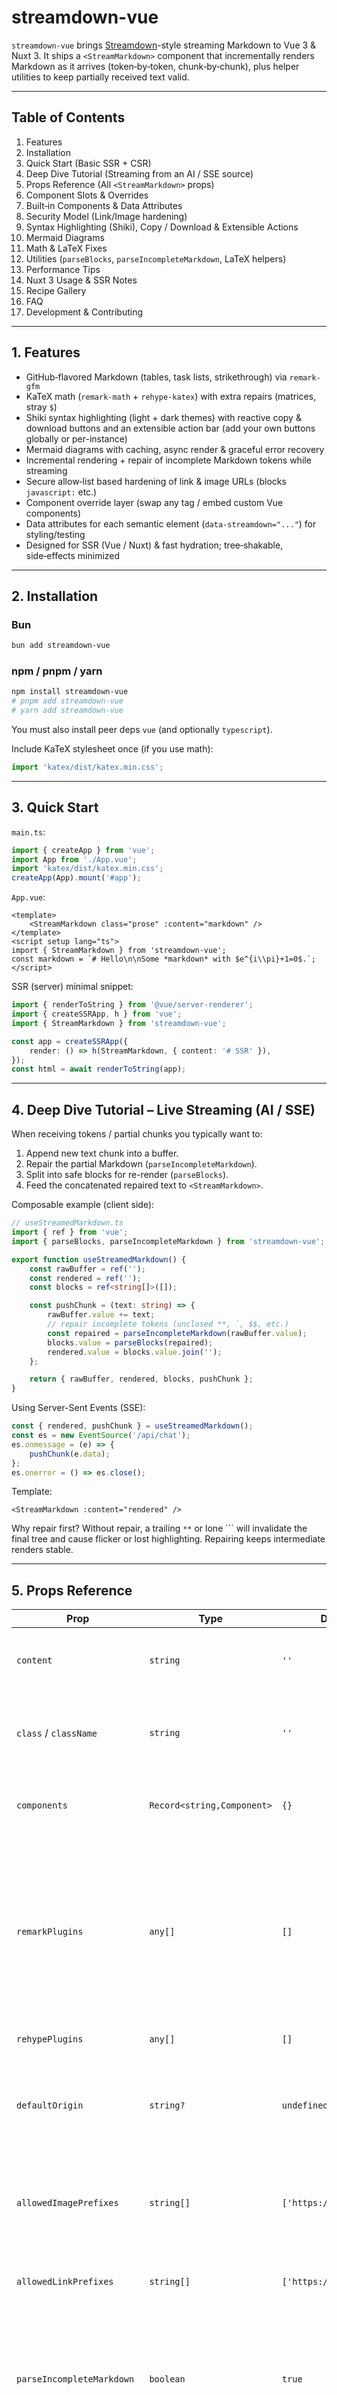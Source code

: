 # streamdown-vue

`streamdown-vue` brings [Streamdown](https://github.com/vercel/streamdown)-style streaming Markdown to Vue 3 & Nuxt 3. It ships a `<StreamMarkdown>` component that incrementally renders Markdown as it arrives (token‑by‑token, chunk‑by‑chunk), plus helper utilities to keep partially received text valid.

---

## Table of Contents

1. Features
2. Installation
3. Quick Start (Basic SSR + CSR)
4. Deep Dive Tutorial (Streaming from an AI / SSE source)
5. Props Reference (All `<StreamMarkdown>` props)
6. Component Slots & Overrides
7. Built‑in Components & Data Attributes
8. Security Model (Link/Image hardening)
9. Syntax Highlighting (Shiki), Copy / Download & Extensible Actions
10. Mermaid Diagrams
11. Math & LaTeX Fixes
12. Utilities (`parseBlocks`, `parseIncompleteMarkdown`, LaTeX helpers)
13. Performance Tips
14. Nuxt 3 Usage & SSR Notes
15. Recipe Gallery
16. FAQ
17. Development & Contributing

---

## 1. Features

-   GitHub‑flavored Markdown (tables, task lists, strikethrough) via `remark-gfm`
-   KaTeX math (`remark-math` + `rehype-katex`) with extra repairs (matrices, stray `$`)
-   Shiki syntax highlighting (light + dark themes) with reactive copy & download buttons
    and an extensible action bar (add your own buttons globally or per-instance)
-   Mermaid diagrams with caching, async render & graceful error recovery
-   Incremental rendering + repair of incomplete Markdown tokens while streaming
-   Secure allow‑list based hardening of link & image URLs (blocks `javascript:` etc.)
-   Component override layer (swap any tag / embed custom Vue components)
-   Data attributes for each semantic element (`data-streamdown="..."`) for styling/testing
-   Designed for SSR (Vue / Nuxt) & fast hydration; tree‑shakable, side‑effects minimized

---

## 2. Installation

### Bun

```bash
bun add streamdown-vue
```

### npm / pnpm / yarn

```bash
npm install streamdown-vue
# pnpm add streamdown-vue
# yarn add streamdown-vue
```

You must also install peer deps `vue` (and optionally `typescript`).

Include KaTeX stylesheet once (if you use math):

```ts
import 'katex/dist/katex.min.css';
```

---

## 3. Quick Start

`main.ts`:

```ts
import { createApp } from 'vue';
import App from './App.vue';
import 'katex/dist/katex.min.css';
createApp(App).mount('#app');
```

`App.vue`:

```vue
<template>
    <StreamMarkdown class="prose" :content="markdown" />
</template>
<script setup lang="ts">
import { StreamMarkdown } from 'streamdown-vue';
const markdown = `# Hello\n\nSome *markdown* with $e^{i\\pi}+1=0$.`;
</script>
```

SSR (server) minimal snippet:

```ts
import { renderToString } from '@vue/server-renderer';
import { createSSRApp, h } from 'vue';
import { StreamMarkdown } from 'streamdown-vue';

const app = createSSRApp({
    render: () => h(StreamMarkdown, { content: '# SSR' }),
});
const html = await renderToString(app);
```

---

## 4. Deep Dive Tutorial – Live Streaming (AI / SSE)

When receiving tokens / partial chunks you typically want to:

1. Append new text chunk into a buffer.
2. Repair the partial Markdown (`parseIncompleteMarkdown`).
3. Split into safe blocks for re-render (`parseBlocks`).
4. Feed the concatenated repaired text to `<StreamMarkdown>`.

Composable example (client side):

```ts
// useStreamedMarkdown.ts
import { ref } from 'vue';
import { parseBlocks, parseIncompleteMarkdown } from 'streamdown-vue';

export function useStreamedMarkdown() {
    const rawBuffer = ref('');
    const rendered = ref('');
    const blocks = ref<string[]>([]);

    const pushChunk = (text: string) => {
        rawBuffer.value += text;
        // repair incomplete tokens (unclosed **, `, $$, etc.)
        const repaired = parseIncompleteMarkdown(rawBuffer.value);
        blocks.value = parseBlocks(repaired);
        rendered.value = blocks.value.join('');
    };

    return { rawBuffer, rendered, blocks, pushChunk };
}
```

Using Server-Sent Events (SSE):

```ts
const { rendered, pushChunk } = useStreamedMarkdown();
const es = new EventSource('/api/chat');
es.onmessage = (e) => {
    pushChunk(e.data);
};
es.onerror = () => es.close();
```

Template:

```vue
<StreamMarkdown :content="rendered" />
```

Why repair first? Without repair, a trailing `**` or lone ``` will invalidate the final tree and cause flicker or lost highlighting. Repairing keeps intermediate renders stable.

---

## 5. Props Reference

| Prop                       | Type                       | Default                  | Description                                                                                                                                                                     |
| -------------------------- | -------------------------- | ------------------------ | ------------------------------------------------------------------------------------------------------------------------------------------------------------------------------- |
| `content`                  | `string`                   | `''`                     | The full (or partially streamed) markdown source.                                                                                                                               |
| `class` / `className`      | `string`                   | `''`                     | Optional wrapper classes; both accepted (React-style alias).                                                                                                                    |
| `components`               | `Record<string,Component>` | `{}`                     | Map to override built-ins (e.g. `{ p: MyP }`).                                                                                                                                  |
| `remarkPlugins`            | `any[]`                    | `[]`                     | Extra remark plugins. Supports `(plugin)` or `[plugin, options]`. If you supply `remark-math` yourself, the built‑in one (which disables single‑dollar inline math) is skipped. |
| `rehypePlugins`            | `any[]`                    | `[]`                     | Extra rehype plugins.                                                                                                                                                           |
| `defaultOrigin`            | `string?`                  | `undefined`              | Base URL used to resolve relative links/images before allow‑list checks.                                                                                                        |
| `allowedImagePrefixes`     | `string[]`                 | `['https://','http://']` | Allowed (lowercased) URL prefixes for `<img>`. Blocked => image dropped.                                                                                                        |
| `allowedLinkPrefixes`      | `string[]`                 | `['https://','http://']` | Allowed prefixes for `<a href>`. Blocked => link text only.                                                                                                                     |
| `parseIncompleteMarkdown`  | `boolean`                  | `true`                   | (Future toggle) Auto apply repair internally. Currently you repair outside using utility; prop reserved.                                                                        |
| `shikiTheme`               | `string`                   | `'github-light'`         | Shiki theme to use for syntax highlighting (any loaded Shiki theme name).                                                                                                       |
| `codeBlockActions`         | `Component[]`              | `[]`                     | Array of Vue components appended as action buttons in every code block header.                                                                                                  |
| `codeBlockShowLineNumbers` | `boolean`                  | `false`                  | Show line numbers in all code fences.                                                                                                                                           |
| `codeBlockSelectable`      | `boolean`                  | `true`                   | Whether code text is selectable (adds `select-none` when false).                                                                                                                |
| `codeBlockHideCopy`        | `boolean`                  | `false`                  | Globally hide built‑in copy buttons (you can add your own via actions).                                                                                                         |
| `codeBlockHideDownload`    | `boolean`                  | `false`                  | Globally hide built‑in download buttons.                                                                                                                                        |

All unrecognised props are ignored (no arbitrary HTML injection for safety).

---

## 6. Component Slots & Overrides

`<StreamMarkdown>` does not expose custom slots for content fragments (the pipeline is AST-driven). To customize rendering you override tags via the `components` prop:

```ts
import type { Component } from 'vue';
import { StreamMarkdown } from 'streamdown-vue';

const FancyP: Component = {
    setup(_, { slots }) { return () => h('p', { class: 'text-pink-600 font-serif' }, slots.default?.()); }
};

<StreamMarkdown :components="{ p: FancyP }" :content="md" />
```

If a tag is missing from `components` it falls back to the built-in map.

---

## 7. Built‑in Components & Data Attributes

Each semantic node receives a `data-streamdown="name"` attribute to make styling and querying reliable, even if classes are overridden:

| Element / Component        | Data Attribute      | Notes / Styling Hook                                                   |
| -------------------------- | ------------------- | ---------------------------------------------------------------------- |
| Paragraph `<p>`            | `p`                 | Base text blocks                                                       |
| Anchor `<a>`               | `a`                 | Hardened links (target+rel enforced)                                   |
| Inline code `<code>`       | `inline-code`       | Single backtick spans                                                  |
| Code block wrapper         | `code-block`        | Outer container (header + body)                                        |
| Code block header bar      | `code-block-header` | Holds language label + copy button                                     |
| Code language badge        | `code-lang`         | Language label span                                                    |
| Empty language placeholder | `code-lang-empty`   | Present when no language specified (reserved space)                    |
| Copy button                | `copy-button`       | The actionable copy control                                            |
| Code block body container  | `code-body`         | Wraps highlighted `<pre>`; horizontal scroll applied here              |
| Code block <pre> element   | `pre`               | Added automatically to inner `<pre>` for targeting styles              |
| Code block <code> element  | `code`              | Added automatically to inner `<code>`                                  |
| Code line number span      | `code-line-number`  | Present when line numbers enabled                                      |
| Unordered list `<ul>`      | `ul`                |                                                                        |
| Ordered list `<ol>`        | `ol`                |                                                                        |
| List item `<li>`           | `li`                |                                                                        |
| Horizontal rule `<hr>`     | `hr`                |                                                                        |
| Strong `<strong>`          | `strong`            | Bold emphasis                                                          |
| Emphasis `<em>`            | `em`                | Italic emphasis                                                        |
| Headings `<h1>`–`<h6>`     | `h1` … `h6`         | Each level individually tagged                                         |
| Blockquote `<blockquote>`  | `blockquote`        |                                                                        |
| Table `<table>`            | `table`             | Logical table element                                                  |
| Table wrapper `<div>`      | `table-wrapper`     | Scroll container around table                                          |
| Table head `<thead>`       | `thead`             |                                                                        |
| Table body `<tbody>`       | `tbody`             |                                                                        |
| Table row `<tr>`           | `tr`                |                                                                        |
| Table header cell `<th>`   | `th`                |                                                                        |
| Table data cell `<td>`     | `td`                |                                                                        |
| Image `<img>`              | `img`               | Only if src passes hardening                                           |
| Mermaid wrapper            | `mermaid`           | Replaced with rendered SVG / diagram                                   |
| KaTeX output               | `katex`             | Class emitted by KaTeX (not set by us but styled via global KaTeX CSS) |

### 7.1 Styling via Data Attributes

Because every semantic node has a stable `data-streamdown` marker, you can author zero‑collision styles (or component library themes) without relying on brittle tag chains. Example – customize the code block body and header:

```css
/* Remove borders & add extra bottom padding inside code body */
.message-body :deep([data-streamdown='code-body']) pre {
    border: none;
    margin-bottom: 0;
    padding-bottom: 30px;
}

/* Header bar tweaks */
.message-body :deep([data-streamdown='code-block-header']) {
    background: linear-gradient(to right, #f5f5f5, #e8e8e8);
    font-family: ui-monospace, SFMono-Regular, Menlo, monospace;
}

/* Language badge */
.message-body :deep([data-streamdown='code-lang']) {
    text-transform: uppercase;
    letter-spacing: 0.5px;
}

/* Table wrapper scroll shadows */
.message-body :deep([data-streamdown='table-wrapper']) {
    position: relative;
}
.message-body :deep([data-streamdown='table-wrapper']::after) {
    content: '';
    position: absolute;
    top: 0;
    right: 0;
    bottom: 0;
    width: 12px;
    pointer-events: none;
    background: linear-gradient(
        to right,
        rgba(255, 255, 255, 0),
        rgba(0, 0, 0, 0.08)
    );
}
```

Tips:

1. Scope via a parent (e.g. `.message-body`) or component root to avoid leaking styles.
2. Use `:deep()` (Vue SFC) / `::v-deep` where needed to pierce scoped boundaries.
3. Prefer attribute selectors over tag names so overrides survive internal structural changes.
4. For dark mode, pair selectors with media queries or a `.dark` ancestor.

Testing example (Vitest / Bun):

```ts
expect(html).toContain('data-streamdown="inline-code"');
```

---

## 8. Security Model

Only absolute URLs starting with an allowed prefix pass. Steps:

1. Resolve relative (`/x`) against `defaultOrigin` if provided.
2. Lowercase & check `javascript:` scheme (blocked).
3. Check each allowed prefix (case-insensitive).
4. If any fail, the element is dropped (link/text downgraded, image removed).

Example – allow only your CDN images & HTTPS links:

```vue
<StreamMarkdown
    :allowed-link-prefixes="['https://']"
    :allowed-image-prefixes="['https://cdn.example.com/']"
    default-origin="https://example.com"
    :content="md"
/>
```

---

## 9. Syntax Highlighting (Shiki), Copy / Download & Extensible Actions

Code fences are rendered by the internal `CodeBlock` component:

````md
```ts
const x: number = 1;
```
````

Override with your custom block:

```ts
import { defineComponent, h } from 'vue';
import { useShikiHighlighter } from 'streamdown-vue';

const MyCode = defineComponent({
    props: { code: { type: String, required: true }, language: { type: String, default: '' } },
    async setup(props) {
        const highlighter = await useShikiHighlighter();
        const html = highlighter.codeToHtml(props.code, { lang: props.language || 'text', themes: { light: 'github-light', dark: 'github-dark' } });
        return () => h('div', { class: 'my-code', innerHTML: html });
    }
});

<StreamMarkdown :components="{ codeblock: MyCode }" />
```

> **Need a deeper walkthrough?** The [Shiki Language Bundling Guide](./docs/shiki-language-guide.md) covers both the batteries-included entry and the minimal core workflow.

### 9.1 Changing the Shiki Theme

You can switch the built‑in highlighting theme via the `shikiTheme` prop (default: `github-light`):

```vue
<StreamMarkdown :content="md" shiki-theme="github-dark" />
```

Any valid Shiki theme name you have available can be passed. If you need multiple themes based on dark/light mode, you can conditionally bind the prop:

```vue
<StreamMarkdown
    :content="md"
    :shiki-theme="isDark ? 'github-dark' : 'github-light'"
/>
```

> Note: The default build registers a compact set of common languages (TS/JS/JSON/Bash/Python/Diff/Markdown/Vue/HTML/CSS/Go/Rust/YAML). Add or remove grammars by calling `registerShikiLanguage(s)` before your first render (details below).

### 9.2 Controlling the Shiki bundle

- **`registerDefaultShikiLanguages()`** – invoked automatically when you import from `streamdown-vue`; registers the curated language set.
- **`registerShikiLanguage(s)`** – call this in your own entry point to add or override grammars (local files or CDN-based loaders).
- **`excludeShikiLanguages([...])`** – remove specific loaders after the defaults register (e.g. drop Rust if you never show it).
- **`clearRegisteredShikiLanguages()`** – wipe the registry entirely before registering your own minimal set (used internally by the core entry).
- **`streamdown-vue/core` entry** – ships without defaults so only the grammars you register are ever referenced (perfect for bundle-sensitive apps).

Registering only the languages you need (core build):

```ts
import {
    StreamMarkdown,
    registerShikiLanguages,
} from 'streamdown-vue/core';

registerShikiLanguages([
    { id: 'typescript', loader: () => import('@shikijs/langs/typescript') },
    { id: 'json', loader: () => import('@shikijs/langs/json') },
    { id: 'bash', loader: () => import('@shikijs/langs/bash') },
]);
```

The default (non-core) entry automatically registers the curated set listed below. If you only ever highlight a smaller subset, switch to the core entry, register those languages, and your bundler will never even see the unused grammars.

### 9.3 Preloaded Shiki Languages

The built-in highlighter eagerly loads the grammars you register. The default bundle calls `registerDefaultShikiLanguages()` which wires up the following set:

| Canonical ID | Aliases        | Human-readable language |
| ------------ | -------------- | ----------------------- |
| `typescript` | `ts`           | TypeScript              |
| `tsx`        | —              | TypeScript JSX          |
| `javascript` | `js`           | JavaScript              |
| `jsx`        | —              | JavaScript JSX          |
| `json`       | —              | JSON                    |
| `bash`       | —              | Bash / shell script     |
| `shell`      | `shellscript`, `sh`, `zsh` | Generic shell script    |
| `python`     | `py`           | Python                  |
| `diff`       | —              | Unified diff            |
| `markdown`   | `md`           | Markdown                |
| `vue`        | `markdown-vue` | Vue SFC                 |
| `html`       | `html-derivative` | HTML / derivatives  |
| `css`        | —              | CSS                     |
| `go`         | —              | Go                      |
| `rust`       | —              | Rust                    |
| `yaml`       | `yml`          | YAML                    |
| `cpp`        | `c++`          | C++ *(CDN)* |
| `java`       | —              | Java *(CDN)* |
| `c`          | —              | C *(CDN)* |
| `csharp`     | `cs`, `c#`     | C# *(CDN)* |
| `php`        | —              | PHP *(CDN)* |
| `ruby`       | —              | Ruby *(CDN)* |
| `kotlin`     | —              | Kotlin *(CDN)* |
| `swift`      | —              | Swift *(CDN)* |
| `sql`        | —              | SQL *(CDN)* |

If you rarely show, for instance, Rust or Go snippets, simply omit them when calling `registerShikiLanguages`. Fences that reference an unregistered language fall back to plain `<pre><code>` (with a development warning) instead of pulling in extra grammars.

### 9.4 Built‑in CodeBlock Features

`CodeBlock` now provides:

| Feature                    | Prop / Mechanism              | Default | Notes                                                                                  |
| -------------------------- | ----------------------------- | ------- | -------------------------------------------------------------------------------------- |
| Copy button                | `hideCopy` (boolean)          | `false` | Uses Clipboard API; auto‑binds code via context.                                       |
| Download button            | `hideDownload` (boolean)      | `false` | Generates file with inferred extension (lightweight mapping).                          |
| Line numbers               | `showLineNumbers` (boolean)   | `false` | Injects `<span class="code-line-number" data-streamdown="code-line-number">` prefixes. |
| Selectability toggle       | `selectable` (boolean)        | `true`  | Adds `select-none` on `<pre>` when disabled.                                           |
| Per‑block custom actions   | `:actions="[MyBtn]"`          | `[]`    | Array of components/render fns appended right of header.                               |
| Slot actions               | `<template #actions>`         | —       | Slot for ad‑hoc buttons (highest flexibility).                                         |
| Global actions             | App `provide`                 | —       | Provide once: `app.provide(GLOBAL_CODE_BLOCK_ACTIONS, [MyBtn])`.                       |
| Context access for actions | `inject(CODE_BLOCK_META_KEY)` | —       | Retrieve `{ code, language }` without prop drilling.                                   |

### 9.3 Adding Custom Action Buttons (Without Forking)

You normally only use `<StreamMarkdown>`; customize all code blocks via pass‑through props:

```vue
<StreamMarkdown
    :content="md"
    :code-block-actions="[MyShareButton]"
    code-block-show-line-numbers
    code-block-hide-download
/>
```

Or override the internal code block entirely through `components` map (key: `codeblock`):

```ts
const Minimal = defineComponent({
    props: { code: String, language: String },
    setup(p) { return () => h('pre', [h('code', p.code)]) }
});

<StreamMarkdown :components="{ codeblock: Minimal }" :content="md" />
```

Per instance:

```vue
<CodeBlock
    :code="snippet"
    language="ts"
    :actions="[MyShareButton, MyRunButton]"
/>
```

Or via named slot:

```vue
<CodeBlock :code="snippet" language="ts">
    <template #actions>
        <MyShareButton />
        <MyRunButton />
    </template>
</CodeBlock>
```

Globally (main.ts):

```ts
import { GLOBAL_CODE_BLOCK_ACTIONS } from 'streamdown-vue';
app.provide(GLOBAL_CODE_BLOCK_ACTIONS, [MyShareButton]);
```

Inside a custom button component you can access the current code & language without props:

```ts
import { defineComponent, inject } from 'vue';
import { CODE_BLOCK_META_KEY } from 'streamdown-vue';

export const MyShareButton = defineComponent({
    setup() {
        const meta = inject(CODE_BLOCK_META_KEY)!; // { code, language }
        const share = () => navigator.share?.({ text: meta.code });
        return () => <button onClick={share}>Share</button>;
    },
});
```

### 9.4 Hiding Built‑ins

If you want a fully custom action bar:

```vue
<CodeBlock
    :code="snippet"
    language="ts"
    hide-copy
    hide-download
    :actions="[MyShareButton]"
/>
```

### 9.5 Styling Line Numbers

Line numbers render as `<span class="code-line-number" data-line-number data-streamdown="code-line-number">`. Example Tailwind tweaks:

```css
[data-streamdown='code-body'] .code-line-number {
    @apply text-gray-400 dark:text-gray-500 select-none;
}
```

The default copy & download buttons can be selectively hidden while still using custom actions.

The default copy button uses the Clipboard API and toggles an icon for UX; the download button creates a Blob and triggers a synthetic click.

---

## 10. Mermaid Diagrams

Fenced block:

````md
```mermaid
graph TD;A-->B;B-->C;
```
````

The `MermaidBlock` component handles:

-   Deduplicated initialization
-   Simple hash based caching
-   Error fallback (last good diagram)
-   Copy diagram source

You can override it via `components` if you need advanced theming.

---

## 11. Math & LaTeX Helpers

### 11.1 Default behavior

`StreamMarkdown` automatically injects `remark-math` + `rehype-katex` _unless you supply your own_ via the `remarkPlugins` prop. The built‑in configuration intentionally sets `singleDollarTextMath: false` so that plain currency like `$390K` or `$80–140K` is **not** misinterpreted as inline math (a common issue during streaming where a later `$` closes a huge unintended span).

Supported by default:

-   Display math: `$$ ... $$`
-   (If you add them) Inline math via `\( ... \)` or by providing your own `remark-math` with single‑dollar enabled.

### 11.2 Opting into single‑dollar inline math

If you really want `$x + y$` style inline math, provide your own configured plugin tuple. When you do this the built‑in math plugin is skipped:

```ts
import remarkMath from 'remark-math';

<StreamMarkdown
    :content="md"
    :remark-plugins="[[remarkMath, { singleDollarTextMath: true }]]"
/>
```

### 11.3 Optional helper utilities

We still expose some light repair helpers you can (optionally) run yourself before streaming completes:

| Helper              | Purpose (opt‑in)                                                       |
| ------------------- | ---------------------------------------------------------------------- |
| `fixDollarSignMath` | (Optional) Escape truly stray `$` you decide are currency, if desired. |
| `fixMatrix`         | Ensure matrix environments have proper row `\\` line breaks.           |

Example (opt‑in):

```ts
import { fixMatrix, fixDollarSignMath } from 'streamdown-vue';

const safe = fixMatrix(fixDollarSignMath(markdown));
```

In streaming scenarios prefer leaving dollar signs untouched; the default config already avoids accidental inline math.

---

## 12. Utilities

### `parseIncompleteMarkdown(text: string)`

Repairs incomplete constructs (unclosed `**`, `_`, `` ` ``, `~~`, `$$` blocks, links/images) so partial buffers still render.

### `parseBlocks(text: string)`

Tokenizes markdown into stable block strings; combining repaired buffer pieces reduces re‑parsing cost vs re‑feeding the whole document each keystroke.

Usage inside a stream loop (see Tutorial above). Both exported from package root.

---

## 13. Performance Tips

-   Debounce UI updates: apply repairs & re-render at ~30–60fps (e.g. `requestAnimationFrame`).
-   Reuse a single `<StreamMarkdown>` instance; change only `content` prop.
-   Avoid running large custom remark/rehype plugins on every partial—they run on full text.
-   If highlighting is heavy for enormous fences, lazy-replace code block component after final chunk.
-   Use server-side rendering for initial payload to reduce Total Blocking Time.

Benchmarks (see `docs/performance.md`) show ~56ms render of the complex fixture under Bun (subject to change).

---

## 14. Nuxt 3 Usage & SSR Notes

This section shows end‑to‑end integration in a Nuxt 3 project: installation, global registration, a streaming composable, and a server route that emits incremental Markdown.

### 14.1 Install

```bash
npm i streamdown-vue
# or: bun add streamdown-vue
```

### 14.2 Add a Client Plugin (Shiki + KaTeX)

Create `plugins/streamdown.client.ts` (client only so Shiki & Mermaid load in browser):

```ts
// plugins/streamdown.client.ts
import 'katex/dist/katex.min.css'; // once globally
// (Optional) warm the Shiki highlighter so first code block is instant
import { useShikiHighlighter } from 'streamdown-vue';
useShikiHighlighter();
```

Nuxt auto‑registers anything in `plugins/`. No manual config required unless you disabled auto import.

### 14.3 Basic Page Usage

```vue
<!-- pages/index.vue -->
<template>
    <div class="prose mx-auto p-6">
        <StreamMarkdown :content="md" />
    </div>
    <footer class="text-xs opacity-60 mt-8">
        Rendered with streamdown-vue
    </footer>
</template>
<script setup lang="ts">
import { StreamMarkdown } from 'streamdown-vue';
const md =
    '# Welcome to Nuxt\\n\\nThis **Markdown** is rendered *streamdown style*.';
</script>
```

### 14.4 Global Component (Optional)

If you prefer auto‑import without explicit import each time, add an alias export file:

```ts
// components/StreamMarkdown.client.ts
export { StreamMarkdown as default } from 'streamdown-vue';
```

Now `<StreamMarkdown />` is available automatically (Nuxt scans `components/`).

### 14.5 Secure Link / Image Allow‑Lists

In any page/component:

```vue
<StreamMarkdown
    :content="md"
    :allowed-link-prefixes="['https://', '/']"
    :allowed-image-prefixes="['https://cdn.myapp.com/']"
    default-origin="https://myapp.com"
/>
```

Relative links (e.g. `/about`) will resolve against `defaultOrigin` then be validated.

### 14.6 Streaming From a Server Route (SSE Style)

Create a route that emits partial Markdown pieces:

```ts
// server/api/chat.get.ts
export default defineEventHandler(async (event) => {
    const encoder = new TextEncoder();
    const parts = [
        '# Chat Log\n',
        '\nHello **world',
        '** from',
        ' streamed',
        ' markdown.',
    ];
    const stream = new ReadableStream({
        start(controller) {
            let i = 0;
            const tick = () => {
                if (i < parts.length) {
                    controller.enqueue(encoder.encode(parts[i++]));
                    setTimeout(tick, 300);
                } else controller.close();
            };
            tick();
        },
    });
    setHeader(event, 'Content-Type', 'text/plain; charset=utf-8');
    return stream; // Nuxt will send as a stream
});
```

### 14.7 Client Composable to Consume Streaming Markdown

```ts
// composables/useStreamedMarkdown.ts
import { ref } from 'vue';
import { parseBlocks, parseIncompleteMarkdown } from 'streamdown-vue';

export function useStreamedMarkdown(url: string) {
    const rendered = ref('');
    const raw = ref('');

    const start = async () => {
        const res = await fetch(url);
        const reader = res.body!.getReader();
        let buf = '';
        const decoder = new TextDecoder();
        while (true) {
            const { value, done } = await reader.read();
            if (done) break;
            buf += decoder.decode(value, { stream: true });
            // repair, split, join
            const repaired = parseIncompleteMarkdown(buf);
            rendered.value = parseBlocks(repaired).join('');
            raw.value = buf;
        }
    };

    return { rendered, raw, start };
}
```

### 14.8 Streaming Page Example

```vue
<!-- pages/stream.vue -->
<template>
    <button @click="start" class="border px-3 py-1 mb-4">Start Stream</button>
    <StreamMarkdown :content="rendered" class="prose" />
</template>
<script setup lang="ts">
import { StreamMarkdown } from 'streamdown-vue';
import { useStreamedMarkdown } from '@/composables/useStreamedMarkdown';
const { rendered, start } = useStreamedMarkdown('/api/chat');
</script>
```

### 14.9 SSR Caveats

-   The stream loop runs only client-side; on first SSR render you may want a placeholder skeleton.
-   Shiki highlighting of large code blocks happens client-side; if you need critical highlighted code for SEO, pre-process the markdown on the server and send the HTML (future enhancement: server highlight hook).
-   Ensure Mermaid is only executed client-side (the provided plugin pattern handles this since the component executes render logic on mount).

### 14.10 Troubleshooting

| Symptom                            | Fix                                                                                                                          |
| ---------------------------------- | ---------------------------------------------------------------------------------------------------------------------------- |
| Copy / Download button not showing | Ensure default `CodeBlock` not overridden or your custom block renders desired buttons (remove `hideCopy` / `hideDownload`). |
| Links stripped                     | Adjust `allowed-link-prefixes` / set `default-origin` to resolve relative paths first.                                       |
| Images missing                     | Add CDN prefix to `allowed-image-prefixes`.                                                                                  |
| Flash of unstyled math             | Confirm KaTeX CSS loaded in client plugin before first render.                                                               |
| High CPU on huge streams           | Throttle updates (wrap repair/render in `requestAnimationFrame` or batch by char count).                                     |

That’s it—Nuxt integration is essentially drop‑in plus an optional streaming composable.

---

## 15. Recipe Gallery

| Goal                                  | Snippet                                                     |
| ------------------------------------- | ----------------------------------------------------------- |
| AI Chat                               | Combine streaming buffer + `<StreamMarkdown>` (tutorial §4) |
| Restrict to CDN images                | Set `:allowed-image-prefixes`                               |
| Override `<table>` style              | `:components="{ table: MyTable }"`                          |
| Add custom remark plugin              | `:remark-plugins="[myRemark]"`                              |
| Append footer paragraph automatically | remark plugin injecting node                                |
| Basic local Vue example               | See `examples/basic` in repo                                |

Custom remark plugin skeleton:

```ts
const remarkAppend = () => (tree: any) => {
    tree.children.push({ type: 'paragraph', children: [{ type: 'text', value: 'Tail note.' }] });
};
<StreamMarkdown :remark-plugins="[remarkAppend]" />
```

---

## 16. FAQ

**Why repair outside instead of inside the component?** Control & transparency. You can decide when to re-render; the component focuses on a deterministic AST transform.

**Can I disable KaTeX or Mermaid?** For now they are bundled if you use their fences. Future option could allow toggling; PRs welcome.

**Does it sanitize HTML?** Inline HTML is not allowed (passed through remark/rehype with `allowDangerousHtml: false`). Add a sanitizer plugin if you purposely enable raw HTML.

**Dark mode highlighting?** Shiki is initialized with both a light & dark theme; you can swap classes on a container and CSS variables from Shiki handle the rest.

---

## 17. Development & Contributing

```bash
bun install
bun test          # run tests (fast)
bun run build     # build library (types + bundles)
```

PRs for: improved matrix handling, plugin toggles, directive support, performance instrumentation are appreciated.

---

## License

[![License](https://img.shields.io/badge/License-Apache_2.0-blue.svg)](LICENSE)

Licensed under the Apache License, Version 2.0.

---

### At a Glance – Minimal Streaming Loop

```ts
let buffer = '';
for await (const chunk of stream) {
    buffer += chunk;
    buffer = parseIncompleteMarkdown(buffer);
    const blocks = parseBlocks(buffer);
    state.markdown = blocks.join('');
}
```

Happy streaming! 🚀
